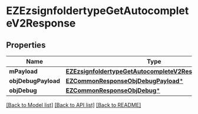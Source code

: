 # EZEzsignfoldertypeGetAutocompleteV2Response

## Properties
Name | Type | Description | Notes
------------ | ------------- | ------------- | -------------
**mPayload** | [**EZEzsignfoldertypeGetAutocompleteV2ResponseMPayload***](EZEzsignfoldertypeGetAutocompleteV2ResponseMPayload.md) |  | 
**objDebugPayload** | [**EZCommonResponseObjDebugPayload***](EZCommonResponseObjDebugPayload.md) |  | [optional] 
**objDebug** | [**EZCommonResponseObjDebug***](EZCommonResponseObjDebug.md) |  | [optional] 

[[Back to Model list]](../README.md#documentation-for-models) [[Back to API list]](../README.md#documentation-for-api-endpoints) [[Back to README]](../README.md)


